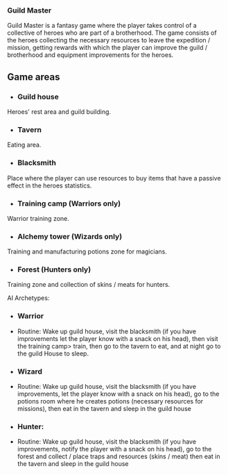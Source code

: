 	
### Guild Master

Guild Master is a fantasy game where the player takes control of a collective of heroes who are part of a brotherhood. The game consists of the heroes collecting the necessary resources to leave the expedition / mission, getting rewards with which the player can improve the guild / brotherhood and equipment improvements for the heroes.

 

## Game areas


* ### Guild house 

Heroes' rest area and guild building.

* ### Tavern

Eating area.

* ### Blacksmith

Place where the player can use resources to buy items that have a passive effect in the heroes statistics.

* ### Training camp (Warriors only)

Warrior training zone.

* ### Alchemy tower (Wizards only)

Training and manufacturing potions zone for magicians.

* ### Forest (Hunters only)

Training zone and collection of skins / meats for hunters.

AI Archetypes:


* ### Warrior

 * Routine: Wake up guild house, visit the blacksmith (if you have improvements let the player know with a snack on his head), then visit the training camp> train, then go to the tavern to eat, and at night go to the guild House to sleep.

* ### Wizard

 * Routine: Wake up guild house, visit the blacksmith (if you have improvements, let the player know with a snack on his head), go to the potions room where he creates potions (necessary resources for missions), then eat in the tavern and sleep in the guild house

* ### Hunter: 

 * Routine: Wake up guild house, visit the blacksmith (if you have improvements, notify the player with a snack on his head), go to the forest and collect / place traps and resources (skins / meat) then eat in the tavern and sleep in the guild house

